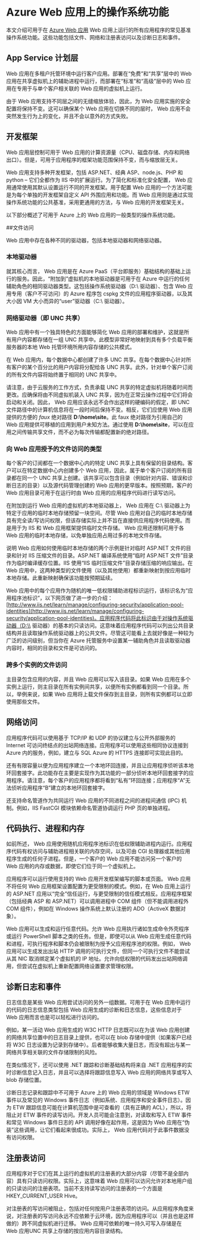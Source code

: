 <properties 
	pageTitle="Azure Web 应用上的操作系统功能" 
	description="了解可用于 Azure Web 应用上的 Web 应用的操作系统功能" 
	services="app-service\web" 
	documentationCenter="" 
	authors="cephalin" 
	manager="wpickett" 
	editor="mollybos"/>

<tags
	ms.service="web-sites"
	ms.date="09/29/2015"
	wacn.date="02/17/2016"/>

# Azure Web 应用上的操作系统功能 #

本文介绍可用于在 [Azure Web 应用](/documentation/services/web-sites/) Web 应用上运行的所有应用程序的常见基准操作系统功能。这些功能包括文件、网络和注册表访问以及诊断日志和事件。

<a id="tiers"></a>
## App Service 计划层

Web 应用在多租户托管环境中运行客户应用。部署在“免费”和“共享”层中的 Web 应用在共享虚拟机上的辅助进程中运行，而部署在“标准”和“高级”层中的 Web 应用在专用于与单个客户相关联的 Web 应用的虚拟机上运行。

由于 Web 应用支持不同层之间的无缝缩放体验，因此，为 Web 应用实施的安全配置将保持不变。这可以确保某个 Web 应用在切换不同的层时， Web 应用不会突然发生行为上的变化，并且不会以意外的方式失败。

<a id="developmentframeworks"></a>
## 开发框架

Web 应用层控制可用于 Web 应用的计算资源量（CPU、磁盘存储、内存和网络出口）。但是，可用于应用程序的框架功能范围保持不变，而与缩放层无关。

Web 应用支持多种开发框架，包括 ASP.NET、经典 ASP、node.js、PHP 和 python – 它们全都作为 IIS 中的扩展运行。为了简化和标准化安全配置， Web 应用通常使用其默认设置运行不同的开发框架。用于配置 Web 应用的一个方法可能是为每个单独的开发框架自定义 API 外围应用和功能。而 Web 应用则是通过实现操作系统功能的公共基准，采用更通用的方法，与 Web 应用的开发框架无关。

以下部分概述了可用于 Azure 上的 Web 应用的一般类型的操作系统功能。

<a id="FileAccess"></a>
##文件访问

Web 应用中存在各种不同的驱动器，包括本地驱动器和网络驱动器。

<a id="LocalDrives"></a>
### 本地驱动器

就其核心而言， Web 应用是在 Azure PaaS（平台即服务）基础结构的基础上运行的服务。因此，“附加到”虚拟机的本地驱动器是可用于在 Azure 中运行的任何辅助角色的相同驱动器类型。这包括操作系统驱动器（D:\\ 驱动器）、包含 Web 应用专用（客户不可访问）的 Azure 程序包 cspkg 文件的应用程序驱动器，以及其大小因 VM 大小而异的“user”驱动器（C:\\ 驱动器）。

<a id="NetworkDrives"></a>
### 网络驱动器（即 UNC 共享）

Web 应用中有一个独具特色的方面能够简化 Web 应用的部署和维护，这就是所有用户内容都存储在一组 UNC 共享中。此模型非常好地映射到具有多个负载平衡服务器的本地 Web 托管环境所用内容存储的公共模式。

在 Web 应用内，每个数据中心都创建了许多 UNC 共享。在每个数据中心针对所有客户的某个百分比的用户内容将分配给各 UNC 共享。此外，针对单个客户订阅的所有文件内容将始终置于相同的 UNC 共享中。

请注意，由于云服务的工作方式，负责承载 UNC 共享的特定虚拟机将随着时间而更改。应确保将由不同虚拟机装入 UNC 共享，因为在正常云操作过程中它们将会启动和关闭。因此， Web 应用应该永远不会作出这样的硬编码的假定，即 UNC 文件路径中的计算机信息将在一段时间后保持不变。相反，它们应使用 Web 应用提供的方便的 *faux* 绝对路径 **D:\\home\\site**。此 faux 绝对路径为引用自己的 Web 应用提供可移植的应用到用户未知方法。通过使用 **D:\\home\\site**，可以在应用之间传输共享文件，而不必为每次传输都配置新的绝对路径。

<a id="TypesOfFileAccess"></a>
### 向 Web 应用授予的文件访问的类型

每个客户的订阅都在一个数据中心内的特定 UNC 共享上具有保留的目录结构。客户可以在特定数据中心内创建多个 Web 应用，因此，属于单个客户订阅的所有目录都在同一个 UNC 共享上创建。该共享可以包含目录（例如针对内容、错误和诊断日志的目录）以及源代码管理创建的 Web 应用的更早版本。按照预期，客户的 Web 应用目录可用于在运行时由 Web 应用的应用程序代码进行读写访问。

在附加到运行 Web 应用的虚拟机的本地驱动器上， Web 应用在 C:\\ 驱动器上为特定于应用的临时本地存储预留一块空间。尽管 Web 应用对自己的临时本地存储具有完全读/写访问权限，但该存储实际上并不旨在直接供应用程序代码使用。而是用于为 IIS 和 Web 应用框架提供临时文件存储。 Web 应用还限制可用于各 Web 应用的临时本地存储，以免单独应用占用过多的本地文件存储。

说明 Web 应用如何使用临时本地存储的两个示例是针对临时 ASP.NET 文件的目录和针对 IIS 压缩文件的目录。ASP.NET 编译系统使用“临时 ASP.NET 文件”目录作为临时编译缓存位置。IIS 使用“IIS 临时压缩文件”目录存储压缩的响应输出。在 Web 应用中，这两种类型的文件使用（以及其他使用）都重新映射到按应用临时本地存储。此重新映射确保该功能按预期延续。

Web 应用中的每个应用作为随机的唯一低权限辅助进程标识运行，该标识名为“应用程序池标识”，以下网页做了进一步的介绍：[http://www.iis.net/learn/manage/configuring-security/application-pool-identities](http://www.iis.net/learn/manage/configuring-security/application-pool-identities)。应用程序代码将此标识由于对操作系统驱动器（D:\\ 驱动器）的基本的只读访问。这意味着应用程序代码可以列出公共目录结构并且读取操作系统驱动器上的公共文件。尽管这可能看上去就好像是一种较为广泛的访问级别，但当你在 Azure 托管服务中设置某一辅助角色并且读取驱动器内容时，相同的目录和文件是可访问的。

<a name="multipleinstances"></a>
### 跨多个实例的文件访问

主目录包含应用的内容，并且 Web 应用可以写入该目录。如果 Web 应用在多个实例上运行，则主目录在所有实例间共享，以便所有实例都看到同一个目录。所以，举例来说，如果 Web 应用将上载文件保存到主目录，则所有实例都可以立即使用那些文件。

<a id="NetworkAccess"></a>
## 网络访问
应用程序代码可以使用基于 TCP/IP 和 UDP 的协议建立与公开外部服务的 Internet 可访问终结点的出站网络连接。应用程序可以使用这些相同协议连接到 Azure 内的服务，例如，建立与 SQL Azure 的 HTTPS 连接即可实现此目的。

还有有限容量以便为应用程序建立一个本地环回连接，并且让应用程序侦听该本地环回套接字。此功能存在主要是实现作为其功能的一部分侦听本地环回套接字的应用程序。请注意，每个客户的应用程序都将看到“私有”环回连接；应用程序“A”无法侦听应用程序“B”建立的本地环回套接字。

还支持命名管道作为共同运行 Web 应用的不同进程之间的进程间通信 (IPC) 机制。例如，IIS FastCGI 模块依赖命名管道协调运行 PHP 页的单独进程。


<a id="Code"></a>
## 代码执行、进程和内存
如前所述， Web 应用使用随机应用程序池标识在低权限辅助进程内运行。应用程序代码有权访问与辅助进程相关联的内存空间，以及可由 CGI 处理器或其他应用程序生成的任何子进程。但是，一个客户的 Web 应用不能访问另一个客户的 Web 应用的内存或数据，即使它们位于同一个虚拟机上。

应用程序可以运行使用支持的 Web 应用开发框架编写的脚本或页面。 Web 应用不将任何 Web 应用框架设置配置为更受限制的模式。例如，在 Web 应用上运行的 ASP.NET 应用以“完全”信任运行，与更受限制的信任模式相反。应用程序框架（包括经典 ASP 和 ASP.NET）可以调用进程中 COM 组件（但不能调用进程外 COM 组件），例如在 Windows 操作系统上默认注册的 ADO（ActiveX 数据对象）。

Web 应用可以生成和运行任意代码。允许 Web 应用执行诸如生成命令外壳程序或运行 PowerShell 脚本之类的任务。但是，即使可以从 Web 应用生成任意代码和进程，可执行程序和脚本仍会被限制为授予父应用程序池的权限。例如， Web 应用可以生成发出出站 HTTP 调用的可执行文件，但同一个可执行文件不能尝试从其 NIC 取消绑定某个虚拟机的 IP 地址。允许向低权限的代码发出出站网络调用，但尝试在虚拟机上重新配置网络设置要求管理权限。


<a id="Diagnostics"></a>
## 诊断日志和事件
日志信息是某些 Web 应用尝试访问的另外一组数据。可用于在 Web 应用中运行的代码的日志信息类型包括 Web 应用生成的诊断和日志信息，这些信息对于 Web 应用而言也是可以轻松进行访问的。

例如，某一活动 Web 应用生成的 W3C HTTP 日志既可以在为该 Web 应用创建的网络共享位置中的日志目录上提供，也可以在 blob 存储中提供（如果客户已经将 W3C 日志设置为记录到存储中）。后者能够收集大量日志，而没有超出与某一网络共享相关联的文件存储限制的风险。

在类似情况下，还可以使用 .NET 跟踪和诊断基础结构将来自 .NET 应用程序的实时诊断信息记入日志，并且可以选择将跟踪信息写入 Web 应用的网络共享或写入 blob 存储位置。

诊断日志记录和跟踪中不可用于 Azure 上的 Web 应用的领域是 Windows ETW 事件以及常见的 Windows 事件日志（例如系统、应用程序和安全事件日志）。因为 ETW 跟踪信息可能在计算机范围中是可查看的（具有正确的 ACL），所以，将阻止对 ETW 事件的读写访问。开发人员可能会注意到，对读取和写入 ETW 事件和常见 Windows 事件日志的 API 调用好像在起作用，这是因为 Web 应用在“伪装”这些调用，让它们看起来很成功。实际上， Web 应用代码对于此事件数据没有访问权限。

<a id="RegistryAccess"></a>
## 注册表访问
应用程序对于它们在其上运行的虚拟机的注册表的大部分内容（尽管不是全部内容）具有只读访问权限。实际上，这意味着 Web 应用可以访问允许对本地用户组的只读访问的注册表项。当前不支持读写访问的注册表的一个方面是 HKEY\_CURRENT\_USER Hive。

对注册表的写访问被阻止，包括对任何按用户注册表项的访问。从应用程序角度来说，对注册表的写访问永远不应依赖于云环境，因为应用程序可以（并且也是这样做的）跨不同虚拟机进行迁移。 Web 应用可依赖的唯一持久可写入存储是在 Web 应用UNC 共享上存储的按应用内容目录结构。

<!---HONumber=79-->